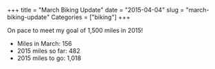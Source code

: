 +++
title = "March Biking Update"
date = "2015-04-04"
slug = "march-biking-update"
Categories = ["biking"]
+++

On pace to meet my goal of 1,500 miles in 2015!

- Miles in March: 156
- 2015 miles so far: 482
- 2015 miles to go: 1,018
